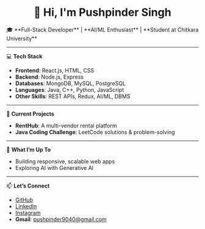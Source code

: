 <h1 align="center">👋 Hi, I'm Pushpinder Singh</h1>
🎓 **Full-Stack Developer** | **AI/ML Enthusiast** | **Student at Chitkara University**

---

💻 **Tech Stack**  
- **Frontend**: React.js, HTML, CSS  
- **Backend**: Node.js, Express  
- **Databases**: MongoDB, MySQL, PostgreSQL  
- **Languages**: Java, C++, Python, JavaScript  
- **Other Skills**: REST APIs, Redux, AI/ML, DBMS  

---

🚀 **Current Projects**  
- **RentHub**: A multi-vendor rental platform  
- **Java Coding Challenge**: LeetCode solutions & problem-solving  

---

🌟 **What I’m Up To**  
- Building responsive, scalable web apps  
- Exploring AI with Generative AI  

---

📫 **Let’s Connect**  
- [GitHub](https://github.com/pushpinder13)  
- [LinkedIn](https://www.linkedin.com/in/pushpinder13/)  
- [Instagram](https://www.instagram.com/pushpinder_014/)  
- **Gmail**: [pushpinder9040@gmail.com](mailto:pushpinder9040@gmail.com)  
